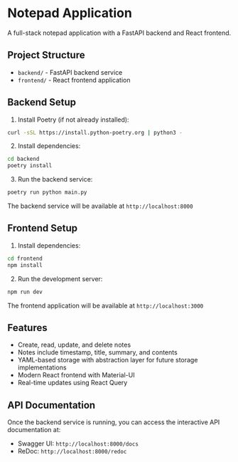 # Notepad Application

A full-stack notepad application with a FastAPI backend and React frontend.

## Project Structure

- `backend/` - FastAPI backend service
- `frontend/` - React frontend application

## Backend Setup

1. Install Poetry (if not already installed):
```bash
curl -sSL https://install.python-poetry.org | python3 -
```

2. Install dependencies:
```bash
cd backend
poetry install
```

3. Run the backend service:
```bash
poetry run python main.py
```

The backend service will be available at `http://localhost:8000`

## Frontend Setup

1. Install dependencies:
```bash
cd frontend
npm install
```

2. Run the development server:
```bash
npm run dev
```

The frontend application will be available at `http://localhost:3000`

## Features

- Create, read, update, and delete notes
- Notes include timestamp, title, summary, and contents
- YAML-based storage with abstraction layer for future storage implementations
- Modern React frontend with Material-UI
- Real-time updates using React Query

## API Documentation

Once the backend service is running, you can access the interactive API documentation at:
- Swagger UI: `http://localhost:8000/docs`
- ReDoc: `http://localhost:8000/redoc` 